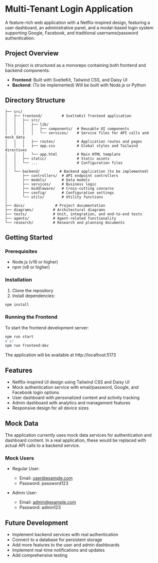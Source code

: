 # Multi-Tenant Login Application

A feature-rich web application with a Netflix-inspired design, featuring a user dashboard, an administrative panel, and a modal-based login system supporting Google, Facebook, and traditional username/password authentication.

## Project Overview

This project is structured as a monorepo containing both frontend and backend components:

- **Frontend**: Built with SvelteKit, Tailwind CSS, and Daisy UI
- **Backend**: (To be implemented) Will be built with Node.js or Python

## Directory Structure

```
├── src/
│   ├── frontend/         # SvelteKit frontend application
│   │   ├── src/
│   │   │   ├── lib/
│   │   │   │   ├── components/  # Reusable UI components
│   │   │   │   └── services/    # Service files for API calls and mock data
│   │   │   ├── routes/          # Application routes and pages
│   │   │   ├── app.css          # Global styles and Tailwind directives
│   │   │   └── app.html         # Main HTML template
│   │   ├── static/              # Static assets
│   │   └── ...                  # Configuration files
│   │
│   └── backend/         # Backend application (to be implemented)
│       ├── controllers/  # API endpoint controllers
│       ├── models/       # Data models
│       ├── services/     # Business logic
│       ├── middleware/   # Cross-cutting concerns
│       ├── config/       # Configuration settings
│       └── utils/        # Utility functions
│
├── docs/              # Project documentation
├── diagrams/         # Architectural diagrams
├── tests/            # Unit, integration, and end-to-end tests
├── agents/           # Agent-related functionality
└── research/         # Research and planning documents
```

## Getting Started

### Prerequisites

- Node.js (v16 or higher)
- npm (v8 or higher)

### Installation

1. Clone the repository
2. Install dependencies:

```bash
npm install
```

### Running the Frontend

To start the frontend development server:

```bash
npm run start
# or
npm run frontend:dev
```

The application will be available at http://localhost:5173

## Features

- Netflix-inspired UI design using Tailwind CSS and Daisy UI
- Mock authentication service with email/password, Google, and Facebook login options
- User dashboard with personalized content and activity tracking
- Admin dashboard with analytics and management features
- Responsive design for all device sizes

## Mock Data

The application currently uses mock data services for authentication and dashboard content. In a real application, these would be replaced with actual API calls to a backend service.

### Mock Users

- Regular User:
  - Email: user@example.com
  - Password: password123

- Admin User:
  - Email: admin@example.com
  - Password: admin123

## Future Development

- Implement backend services with real authentication
- Connect to a database for persistent storage
- Add more features to the user and admin dashboards
- Implement real-time notifications and updates
- Add comprehensive testing
